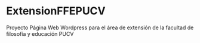 # ExtensionFFEPUCV
Proyecto Página Web Wordpress para el área de extensión de la facultad de filosofía y educación PUCV

